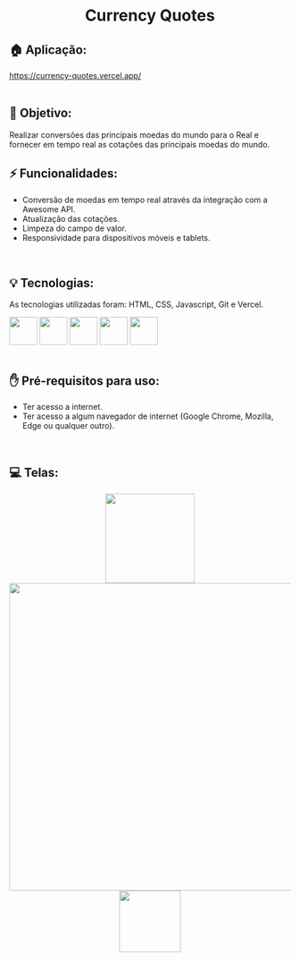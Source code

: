 <h1 align="center">
  Currency Quotes
</h1>

## 🏠 Aplicação:
https://currency-quotes.vercel.app/
<br><br>

## 🎯 Objetivo:
Realizar conversões das principais moedas do mundo para o Real e fornecer em tempo real as cotações das principais moedas do mundo.
<br>

## ⚡ Funcionalidades:
<ul>
  <li>Conversão de moedas em tempo real através da integração com a Awesome API.</li>
  <li>Atualização das cotações.</li>
  <li>Limpeza do campo de valor.</li>
  <li>Responsividade para dispositivos móveis e tablets.</li>
</ul>
<br>

## 💡 Tecnologias:
As tecnologias utilizadas foram: HTML, CSS, Javascript, Git e Vercel.
<div display: "flex" justify-content="center">
  <img width="50px" src="https://cdn.jsdelivr.net/gh/devicons/devicon@latest/icons/html5/html5-original.svg"/>
  <img width="50px" src="https://cdn.jsdelivr.net/gh/devicons/devicon@latest/icons/css3/css3-original.svg"/>
  <img width="50px" src="https://cdn.jsdelivr.net/gh/devicons/devicon@latest/icons/javascript/javascript-original.svg"/>
  <img width="50px" src="https://cdn.jsdelivr.net/gh/devicons/devicon@latest/icons/git/git-original.svg"/>
  <img width="50px" src="https://cdn.jsdelivr.net/gh/devicons/devicon@latest/icons/vercel/vercel-original.svg"/>
</div>
<br>
      
## ✋ Pré-requisitos para uso:
<ul>    
  <li>Ter acesso a internet.</li>
  <li>Ter acesso a algum navegador de internet (Google Chrome, Mozilla, Edge ou qualquer outro).</li>
</ul>
<br>

## 💻 Telas:
<div align="center">
  <img src="https://github.com/tiagorodri-dev/currency-quotes/assets/68871083/93439b2b-671f-4161-9af7-ed89f76e13ac" width="160">
  <img src="https://github.com/tiagorodri-dev/currency-quotes/assets/68871083/7652fdb2-3d62-49de-afe6-b2279fe5f16b" width="550">
  <img src="https://github.com/tiagorodri-dev/currency-quotes/assets/68871083/60200a75-f553-4959-9206-75b2d1e63488" width="110">
</div>
